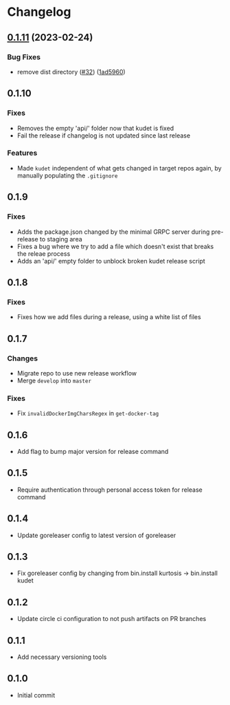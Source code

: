# Changelog

## [0.1.11](https://github.com/kurtosis-tech/kudet/compare/0.1.10...0.1.11) (2023-02-24)


### Bug Fixes

* remove dist directory ([#32](https://github.com/kurtosis-tech/kudet/issues/32)) ([1ad5960](https://github.com/kurtosis-tech/kudet/commit/1ad596085d12accff89d054d82d74e3c39efed55))

## 0.1.10

### Fixes
* Removes the empty 'api/' folder now that kudet is fixed
* Fail the release if changelog is not updated since last release

### Features
* Made `kudet` independent of what gets changed in target repos again, by manually populating the `.gitignore`

## 0.1.9

### Fixes
* Adds the package.json changed by the minimal GRPC server during pre-release to staging area
* Fixes a bug where we try to add a file which doesn't exist that breaks the releae process
* Adds an 'api/' empty folder to unblock broken kudet release script  

## 0.1.8

### Fixes
* Fixes how we add files during a release, using a white list of files

## 0.1.7

### Changes
* Migrate repo to use new release workflow
* Merge `develop` into `master`

### Fixes
* Fix `invalidDockerImgCharsRegex` in `get-docker-tag`

## 0.1.6
* Add flag to bump major version for release command

## 0.1.5
* Require authentication through personal access token for release command

## 0.1.4
* Update goreleaser config to latest version of goreleaser

## 0.1.3
* Fix goreleaser config by changing from bin.install kurtosis -> bin.install kudet

## 0.1.2
* Update circle ci configuration to not push artifacts on PR branches

## 0.1.1
* Add necessary versioning tools

## 0.1.0
* Initial commit

